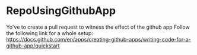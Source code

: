 # RepoUsingGithubApp
Yo've to create a pull request to witness the effect of the github app
Follow the following link for a whole setup: https://docs.github.com/en/apps/creating-github-apps/writing-code-for-a-github-app/quickstart
